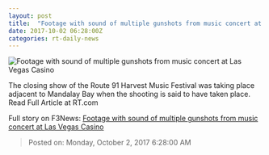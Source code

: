 ```yaml
---
layout: post
title:  "Footage with sound of multiple gunshots from music concert at Las Vegas Casino"
date: 2017-10-02 06:28:00Z
categories: rt-daily-news
---
```


![Footage with sound of multiple gunshots from music concert at Las Vegas Casino](https://cdn.rt.com/files/2017.10/article/59d1dc65fc7e93545b8b4567.jpg)

The closing show of the Route 91 Harvest Music Festival was taking place adjacent to Mandalay Bay when the shooting is said to have taken place. Read Full Article at RT.com


Full story on F3News: [Footage with sound of multiple gunshots from music concert at Las Vegas Casino](http://www.f3nws.com/n/TDNTq)

> Posted on: Monday, October 2, 2017 6:28:00 AM
